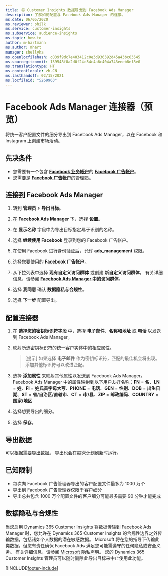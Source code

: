 ```yaml
---
title: 将 Customer Insights 数据导出到 Facebook Ads Manager
description: 了解如何配置与 Facebook Ads Manager 的连接。
ms.date: 06/05/2020
ms.reviewer: philk
ms.service: customer-insights
ms.subservice: audience-insights
ms.topic: how-to
author: m-hartmann
ms.author: mhart
manager: shellyha
ms.openlocfilehash: c839f9dc7e403412c0e3d936392d45a43bc63545
ms.sourcegitcommit: 139548f8a2d0f24d54c4a6c404a743eeeb8ef8e0
ms.translationtype: HT
ms.contentlocale: zh-CN
ms.lasthandoff: 02/15/2021
ms.locfileid: "5269963"
---
```

# <a name="connector-for-facebook-ads-manager-preview"></a>Facebook Ads Manager 连接器（预览）

将统一客户配置文件的细分导出到 Facebook Ads Manager，以在 Facebook 和 Instagram 上创建市场活动。

## <a name="prerequisites"></a>先决条件

- 您需要有一个包含 [**Facebook 业务帐户**](https://business.facebook.com/)的 [**Facebook 广告帐户**](https://www.facebook.com/business/learn/lessons/step-by-step-ads-manager-account)。
- 您需要是 [**Facebook 广告帐户**](https://www.facebook.com/business/learn/lessons/step-by-step-ads-manager-account)的管理员。

## <a name="connect-to-facebook-ads-manager"></a>连接到 Facebook Ads Manager

1. 转到 **管理员** > **导出目标**。

1. 在 **Facebook Ads Manager** 下，选择 **设置**。

1. 在 **显示名称** 字段中为导出目标指定易于识别的名称。

1. 选择 **继续使用 Facebook** 登录到您的 Facebook 广告帐户。

1. 在使用 Facebook 进行身份验证后，允许 **ads_management** 权限。

1. 选择您要使用的 **Facebook 广告帐户**。

1. 从下拉列表中选择 **现有自定义访问群体** 或创建 **新自定义访问群体**。 有关详细信息，请参阅 [**Facebook Ads Manager 中的访问群体**](https://www.facebook.com/business/help/744354708981227?id=2469097953376494)。

1. 选择 **我同意** 确认 **数据隐私与合规性**。

1. 选择 **下一步** 配置导出。

## <a name="configure-the-connector"></a>配置连接器

1. 在 **选择您的密钥标识符字段** 中，选择 **电子邮件**、**名称和地址** 或 **电话** 以发送到 Facebook Ads Manager。

1. 映射所选密钥标识符的统一客户实体中的相应属性。
   > [提示] 如果选择 **电子邮件** 作为密钥标识符，匹配的最佳机会将出现。 添加其他标识符可以改进匹配。

1. 选择 **添加属性** 来映射其他属性以发送到 Facebook Ads Manager。 Facebook Ads Manager 中的属性映射到以下用户友好名称：**FN** = **名**、**LN** = **姓**、**FI** = **姓氏首字母大写**、**PHONE** = **电话**、**GEN** = **性别**、**DOB** = **出生日期**、**ST** = **省/自治区/直辖市**、**CT** = **市/县**、**ZIP** = **邮政编码**、**COUNTRY** = **国家/地区**

1. 选择想要导出的细分。

1. 选择 **保存**。

## <a name="export-the-data"></a>导出数据

可以[根据需要导出数据](export-destinations.md)。 导出也会在每次[计划刷新](system.md#schedule-tab)时运行。

## <a name="known-limitations"></a>已知限制

- 每次向 Facebook 广告管理器导出的客户配置文件最多为 1000 万个 
- 导出到 Facebook 广告管理器仅限于客户细分
- 导出总共包含 1000 万个配置文件的客户细分可能最多需要 90 分钟才能完成

## <a name="data-privacy-and-compliance"></a>数据隐私与合规性

当您启用 Dynamics 365 Customer Insights 将数据传输到 Facebook Ads Manager 时，您允许在 Dynamics 365 Customer Insights 的合规性边界之外传输数据，包括诸如个人数据的潜在敏感数据。 Microsoft 将在您的指导下传输此类数据，但您有责任确保 Facebook Ads 满足您可能需遵守的任何隐私或安全义务。 有关详细信息，请参阅 [Microsoft 隐私声明](https://go.microsoft.com/fwlink/?linkid=396732)。
您的 Dynamics 365 Customer Insights 管理员可以随时删除此导出目标来中止使用此功能。


[!INCLUDE[footer-include](../includes/footer-banner.md)]